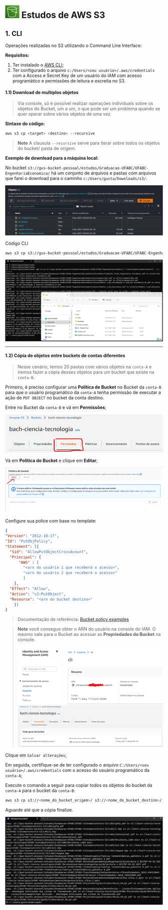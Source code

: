 # ![S3](imagens/S3.png "Ícone do AWS S3") Estudos de AWS S3


## 1. CLI

Operações realizadas no S3 utilizando o Command Line Interface:

**Requisitos:**

1. Ter instalado o [AWS CLI](https://docs.aws.amazon.com/cli/latest/userguide/getting-started-install.html);
2. Ter configurado o arquivo `c:/Users/<seu usuário>/.aws/credentials` com a Access e Secret Key de um usuário do IAM com acesso programático e permissões de leitura e escreita no S3.

#### 1.1) Download de multiplos objetos

> Via console, só é possível realizar operações individuais sobre os objetos do Bucket, um a um, o que pode ser um problema quando se quer operar sobre vários objetos de uma vez.

**Sintaxe do código:**

```BASH
aws s3 cp <target> <destino> --recursive
```
> **Note**
> A clausula `--recursive` serve para iterar sobre todos os objetos do bucket/ pasta de origem.


**Exemplo de download para a máquina local:**

No bucket `s3://gus-bucket-pessoal/estudos/Graduacao-UFABC/UFABC-EngenhariaEconomica/` há um conjunto de arquivos e pastas com arquivos que farei o download para o caminho `c:/Users/gusta/Downloads/s3/`.

![S3 Objects](imagens/S3-objects.png "S3 Objects")

Código CLI
```BASH
aws s3 cp s3://gus-bucket-pessoal/estudos/Graduacao-UFABC/UFABC-EngenhariaEconomica/ C:\USers\gusta\Downloads\s3\ --recursive
```
![Download dos Objetos do S3](imagens/S3-downloads.png "Download dos Objetos do S3")

---

#### 1.2) Cópia de objetos entre buckets de contas diferentes

> Nesse cenário, temos 20 pastas com vários objetos na `conta-A` e iremos fazer a cópia desses objetos para um bucket que existe na `conta-B`.

Primeiro, é preciso configurar uma **Política de Bucket** no Bucket da `conta-B` para que o usuário programático da `conta-A` tenha permissão de executar a ação de `PUT OBJECT` no bucket da conta destino.

Entre no Bucket da `conta-B` e vá em **Permissões**;

![Permissões do Bucket](imagens/S3-bucket-permissions.png "Permissões do Bucket")

Vá em **Política do Bucket** e clique em **Editar**;

![Editar permissões do Bucket](imagens/S3-edit-permissions.png "Editar permissões do Bucket")

Configure sua police com base no template:

```JSON
{
"Version": "2012-10-17",
"Id": "PutObjPolicy",
"Statement": [{
  "Sid": "AllowPutObjectCrossAcount",
  "Principal": {
      "AWS" : [
        "<arn do usuário 1 que receberá o acesso>",
        "<arn do usuário 2 que receberá o acesso>"
        ]
    },
  "Effect": "Allow",
  "Action": "s3:PutObject",
  "Resource": "<arn do bucket destino>"
    }]
}
```

> Documentação de referência: [Bucket policy examples](https://docs.aws.amazon.com/AmazonS3/latest/userguide/example-bucket-policies.html)

> **Note**
> você consegue obter o ARN do usuário na console do IAM. O mesmo vale para o Bucket ao acessar as **Propriedades do Bucket** na console.
>
> ![IAM User ARN](imagens/IAM-user-arn.png "IAM User ARN")
> ![ARN do Bucket](imagens/S3-Properties.png "ARN do Bucket")

Clique em `Salvar alterações`;

Em seguida, certifique-se de ter configurado o arquivo `C:/Users/<seu usuário>/.aws/credentials` com o acesso do usuário programático da `conta-A`;

Execute o comando a seguir para copiar todos os objetos do bucket da `conta-A` para o bucket da `conta-B`:

```BASH
aws s3 cp s3://<nome_do_bucket_origem>/ s3://<nome_do_bucket_destino>/ --recursive
```

Aguarde até que a cópia finalize.

![S3 Cross Acount Copy Objects](imagens/S3-cross-account-copy.png "S3 Cross Acount Copy Objects")

